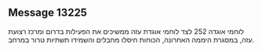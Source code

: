 ## Message 13225

לוחמי אוגדה 252 לצד לוחמי אוגדת עזה ממשיכים את הפעילות בדרום ומרכז רצועת עזה, במסגרת היממה האחרונה, הכוחות חיסלו מחבלים והשמידו תשתיות טרור במרחב.

